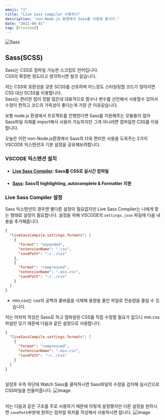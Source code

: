 ```yaml
---
emoji: "📢"
title: "Live Sass Compiler 사용하기"
description: "non-Node.js 환경에서 Sass를 사용해 봅시다."
date: "2021-09-01"
tag: [Frontend]
---
```


![Sass](https://user-images.githubusercontent.com/71566740/133248000-62950c37-88dd-491e-8d1f-f0e8c66241e0.png)

## Sass(SCSS)

Sass는 CSS로 컴파일 가능한 스크립트 언어입니다.
<br>CSS의 확장판 정도라고 생각하시면 될것 같습니다.

저는 CSS와 호환성을 갖춘 SCSS를 선호하며 어느정도 스타일링할 코드가 많아지면 CSS 대신 SCSS를 이용합니다.
<br>Sass는 편리한 점이 정말 많은데 대표적으로 함수나 변수를 선언해서 사용할수 있어서 수정이 편하고 코드의 가독성이 좋다는게 가장 큰 이유같습니다.

보통 node.js 환경에서 프로젝트를 진행한다면 Sass를 지원해주는 모듈들이 많아 Sass파일 자체를 import해서 사용이 가능하지만 그게 아니라면 컴파일한 CSS를 이용합니다.

오늘은 이런 non-Node.js환경에서 Sass의 더욱 편리한 사용을 도와주는 2가지 VSCODE 익스텐션과 기본 설정을 공유해보려합니다.

### VSCODE 익스텐션 설치

- #### [Live Sass Compiler](https://marketplace.visualstudio.com/items?itemName=ritwickdey.live-sass): Sass를 CSS로 실시간 컴파일

- #### [Sass](https://marketplace.visualstudio.com/items?itemName=Syler.sass-indented): Sass의 highlighting, autocomplete & Formatter 지원

### Live Sass Compiler 설정

Sass 익스텐션의 경우엔 별다른 설정이 필요없지만 Live Sass Compiler는 나에게 맞는 형태로 설정이 필요합니다.
설정을 위해 VSCODE의 `settings.json` 파일에 다음 내용을 추가해줍니다.

```json
{
  "liveSassCompile.settings.formats": [
    {
      "format": "expanded",
      "extensionName": ".css",
      "savePath": "~/../css"
    },
    {
      "format": "compressed",
      "extensionName": ".min.css",
      "savePath": "~/../css"
    }
  ]
}
```

- min.css는 css의 공백과 줄바꿈을 삭제해 용량을 줄인 파일로 전송량을 줄일 수 있습니다.

저는 어차피 작성은 Sass로 하고 컴파일된 CSS를 직접 수정할 필요가 없으니 min.css파일만 있기 때문에 다음과 같은 설정으로 사용합니다.

```json
{
  "liveSassCompile.settings.formats": [
    {
      "format": "compressed",
      "extensionName": ".min.css",
      "savePath": "~/../css"
    }
  ]
}
```

<br>설정후 우측 하단에 Watch Sass를 클릭하시면 Sass파일의 수정을 감지해 실시간으로 CSS파일을 만들어줍니다.
![image](https://user-images.githubusercontent.com/71566740/133251442-d957eeaf-b125-4419-87bf-0fd5aa3f0413.png)

<br>저는 다음과 같은 구조를 주로 사용하기 때문에 이렇게 설정했지만 다른 설정을 원하시면 `savePath`부분에 원하는 컴파일 위치를 작성해서 사용하시면 됩니다.
![image](https://user-images.githubusercontent.com/71566740/133251746-ffd66e52-3d03-42cd-8bfd-0d90f861854b.png)
